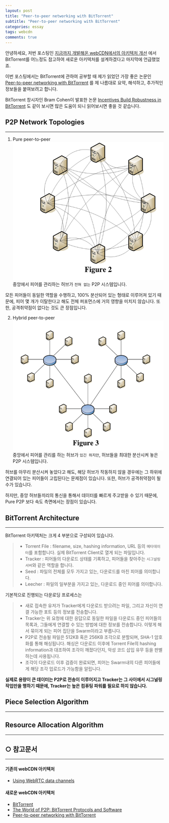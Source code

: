 ```yaml
---
layout: post
title: "Peer-to-peer networking with BitTorrent"
subtitle: "Peer-to-peer networking with BitTorrent"
categories: essay
tags: webcdn
comments: true
---
```


안녕하세요, 저번 포스팅인 [지금까지 개발해온 webCDN에서의 아키텍처 개선](https://twice154.github.io/essay/2018/09/28/webcdn-architecture-improvement/) 에서 BitTorrent를 어느정도 참고하여 새로운 아키텍처를 설계하겠다고 마지막에 언급했었죠.

이번 포스팅에서는 BitTorrent에 관하여 공부할 때 제가 읽었던 가장 좋은 논문인 [Peer-to-peer networking with BitTorrent](http://web.cs.ucla.edu/classes/cs217/05BitTorrent.pdf) 를 제 나름대로 요약, 해석하고, 추가적인 정보들을 붙여보려고 합니다.

BitTorrent 창시자인 Bram Cohen이 발표한 논문 [Incentives Build Robustness in BitTorrent](bittorrent.org/bittorrentcon.pdf) 도 같이 보시면 많은 도움이 되니 읽어보시면 좋을 것 같습니다.

## P2P Network Topologies
****
1. Pure peer-to-peer
![pure-p2p](/assets/img/20180929/pure-p2p.png)
중앙에서 피어를 관리하는 허브가 `전혀 없는` P2P 시스템입니다.

모든 피어들이 동일한 역할을 수행하고, 100% 분산되어 있는 형태로 이루어져 있기 때문에, 피어 몇 개가 이탈한다고 해도 전체 퍼포먼스에 거의 영향을 미치지 않습니다.
또한, 공격취약점이 없다는 것도 큰 장점입니다.

2. Hybrid peer-to-peer
![hybrid-p2p](/assets/img/20180929/hybrid-p2p.png)
중앙에서 피어를 관리를 하는 허브가 `있긴 하지만`, 허브들을 최대한 분산시켜 놓은 P2P 시스템입니다.

허브를 아무리 분산시켜 놓았다고 해도, 해당 허브가 작동하지 않을 경우에는 그 하위에 연결되어 있는 피어들이 고립된다는 문제점이 있습니다.
또한, 허브가 공격취약점이 될 수가 있습니다.

하지만, 중앙 허브들끼리의 통신을 통해서 데이터를 빠르게 주고받을 수 있기 때문에, Pure P2P 보다 속도 측면에서는 장점이 있습니다.

## BitTorrent Architecture
****
BitTorrent 아키텍처는 크게 4 부분으로 구성되어 있습니다.
> - Torrent File : filename, size, hashing information, URL 등의 `메타데이터`를 포함합니다. 실제 BitTorrent Client로 열게 되는 파일입니다.
> - Tracker : 피어들의 다운로드 상태를 기록하고, 피어들을 찾아주는 `시그널링 서버`와 같은 역할을 합니다.
> - Seed : 파일의 전체를 모두 가지고 있는, 다운로드를 마친 피어를 의미합니다.
> - Leecher : 파일의 일부분을 가지고 있는, 다운로드 중인 피어를 의미합니다.

기본적으로 진행되는 다운로딩 프로세스는
> - 새로 접속한 유저가 Tracker에게 다운로드 받으려는 파일, 그리고 자신이 연결 가능한 포트 등의 정보를 전송합니다.
> - Tracker는 위 요청에 대한 응답으로 동일한 파일을 다운로드 중인 피어들의 목록과, 그들에게 연결할 수 있는 방법에 대한 정보를 전송합니다. 이렇게 해서 묶이게 되는 피어 집단을 Swarm이라고 부릅니다.
> - P2P로 전송될 파일은 512KB 혹은 256KB 조각으로 분할되며, SHA-1 암호화를 통해 해싱됩니다. 해싱은 다운로드 이후에 Torrent File의 hashing information과 대조하여 조각이 깨졌다던지, 악성 코드 삽입 유무 등을 판별하는데 사용됩니다.
> - 조각이 다운로드 이후 검증이 완료되면, 피어는 Swarm내의 다른 피어들에게 해당 조각 업로드가 가능함을 알립니다.

__실제로 용량이 큰 데이터는 P2P로 전송이 이루어지고 Tracker는 그 사이에서 시그널링 작업만을 행하기 때문에, Tracker는 높은 컴퓨팅 파워를 필요로 하지 않습니다.__

## Piece Selection Algorithm
****


## Resource Allocation Algorithm
****

## ○ 참고문서
****
#### 기존의 webCDN 아키텍처
* [Using WebRTC data channels](https://developer.mozilla.org/en-US/docs/Web/API/WebRTC_API/Using_data_channels#Understanding_message_size_limits)

#### 새로운 webCDN 아키텍처
* [BitTorrent](https://en.m.wikipedia.org/wiki/BitTorrent)
* [The World of P2P: BitTorrent Protocols and Software](https://en.wikibooks.org/wiki/The_World_of_Peer-to-Peer_(P2P)/Networks_and_Protocols/BitTorrent)
* [Peer-to-peer networking with BitTorrent](http://web.cs.ucla.edu/classes/cs217/05BitTorrent.pdf)